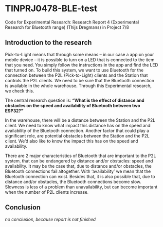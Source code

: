 # TINPRJ0478-BLE-test
Code for Experimental Research: Research Report 4 (Experimental Research for Bluetooth range) (Thijs Dregmans) in Project 7/8

## Introduction to the research
Pick-to-Light means that through some means – in our case a app on your mobile device – it is possible to turn on a LED that is connected to the item that you need. You simply follow the instructions in the app and find the LED that turned on. To build this system, we want to use Bluetooth for the connection between the P2L (Pick-to-Light) clients and the Station that controls the P2L clients. We need to be sure that the Bluetooth connection is available in the whole warehouse. Through this Experimental research, we check this.

The central research question is:
**“What is the effect of distance and obstacles on the speed and availability of Bluetooth between two ESP32?”**


In the warehouse, there will be a distance between the Station and the P2L client. We need to know what impact this distance has on the speed and availability of the Bluetooth connection. Another factor that could play a significant role, are potential obstacles between the Station and the P2L client. We’d also like to know the impact this has on the speed and availability.


There are 2 major characteristics of Bluetooth that are important to the P2L system, that can be endangered by distance and/or obstacles: speed and availability. It may be the case that, due to distance and/or obstacles, the Bluetooth connections fail altogether. With ‘availability’ we mean that the Bluetooth connection can exist. Besides that, it is also possible that, due to distance and/or obstacles, the Bluetooth connections become slow. Slowness is less of a problem than unavailability, but can become important when the number of P2L clients increase.

## Conclusion
*no conclusion, because report is not finished*
